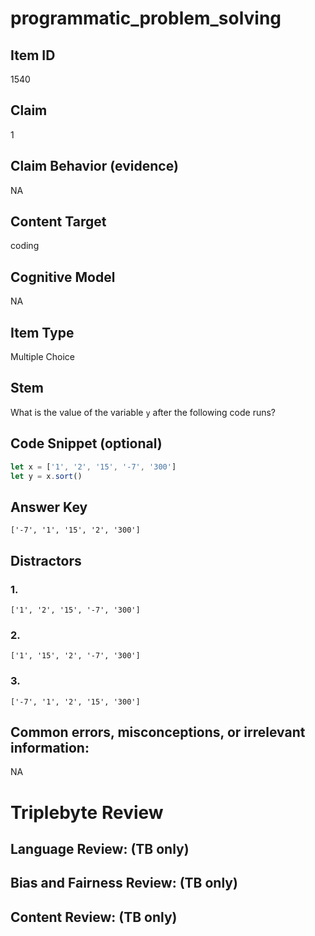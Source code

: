 # programmatic_problem_solving

## Item ID
1540

## Claim
1

## Claim Behavior (evidence)
NA

## Content Target
coding

## Cognitive Model
NA

## Item Type
Multiple Choice

## Stem
What is the value of the variable `y` after the following code runs?

## Code Snippet (optional)
```javascript
let x = ['1', '2', '15', '-7', '300']
let y = x.sort()
```

## Answer Key
`['-7', '1', '15', '2', '300']`

## Distractors

### 1.
`['1', '2', '15', '-7', '300']`

### 2.
`['1', '15', '2', '-7', '300']`

### 3.
`['-7', '1', '2', '15', '300']`

## Common errors, misconceptions, or irrelevant information:
NA

# Triplebyte Review


## Language Review: (TB only)


## Bias and Fairness Review: (TB only)


## Content Review: (TB only)

